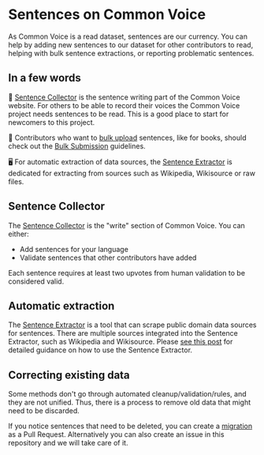 # Sentences on Common Voice

As Common Voice is a read dataset, sentences are our currency. You can help by adding new sentences to our dataset for other contributors to read, helping with bulk sentence extractions, or reporting problematic sentences.

## In a few words

📝 [Sentence Collector](https://commonvoice.mozilla.org/write) is the sentence writing part of the Common Voice website. For others to be able to record their voices the Common Voice project needs sentences to be read. This is a good place to start for newcomers to this project.

📘 Contributors who want to [bulk upload](https://en.wikipedia.org/wiki/Bulk_insert) sentences, like for books, should check out the [Bulk Submission](https://github.com/common-voice/common-voice/blob/main/docs/submitting-bulk-sentences.md) guidelines.

🖥️ For automatic extraction of data sources, the [Sentence Extractor](https://github.com/Common-Voice/cv-sentence-extractor) is dedicated for extracting from sources such as Wikipedia, Wikisource or raw files.

## Sentence Collector

The [Sentence Collector](https://commonvoice.mozilla.org/write) is the "write" section of Common Voice. You can either:

- Add sentences for your language
- Validate sentences that other contributors have added

Each sentence requires at least two upvotes from human validation to be considered valid.

## Automatic extraction

The [Sentence Extractor](https://github.com/Common-Voice/cv-sentence-extractor) is a tool that can scrape public domain data sources for sentences. There are multiple sources integrated into the Sentence Extractor, such as Wikipedia and Wikisource. Please [see this post](https://discourse.mozilla.org/t/sentence-extractor-current-status-and-workflow-summary/62332) for detailed guidance on how to use the Sentence Extractor.

## Correcting existing data

Some methods don't go through automated cleanup/validation/rules, and they are not unified. Thus, there is a process to remove old data that might need to be discarded.

If you notice sentences that need to be deleted, you can create a [migration](https://github.com/common-voice/common-voice/tree/main/server/src/lib/model/db/migrations) as a Pull Request. Alternatively you can also create an issue in this repository and we will take care of it.
